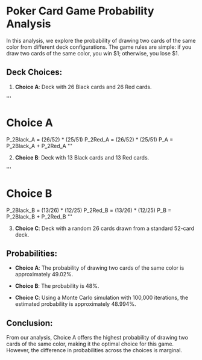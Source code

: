 # Poker Card Game Probability Analysis

In this analysis, we explore the probability of drawing two cards of the same color from different deck configurations. The game rules are simple: if you draw two cards of the same color, you win $1; otherwise, you lose $1.

## Deck Choices:

1. **Choice A**: Deck with 26 Black cards and 26 Red cards.

'''
# Choice A
P_2Black_A = (26/52) * (25/51)
P_2Red_A = (26/52) * (25/51)
P_A = P_2Black_A + P_2Red_A
'''

2. **Choice B**: Deck with 13 Black cards and 13 Red cards.

'''
# Choice B
P_2Black_B = (13/26) * (12/25)
P_2Red_B = (13/26) * (12/25)
P_B = P_2Black_B + P_2Red_B
'''

3. **Choice C**: Deck with a random 26 cards drawn from a standard 52-card deck.

## Probabilities:

- **Choice A**: The probability of drawing two cards of the same color is approximately 49.02%.
  
- **Choice B**: The probability is 48%.
  
- **Choice C**: Using a Monte Carlo simulation with 100,000 iterations, the estimated probability is approximately 48.994%.

## Conclusion:

From our analysis, Choice A offers the highest probability of drawing two cards of the same color, making it the optimal choice for this game. However, the difference in probabilities across the choices is marginal.
